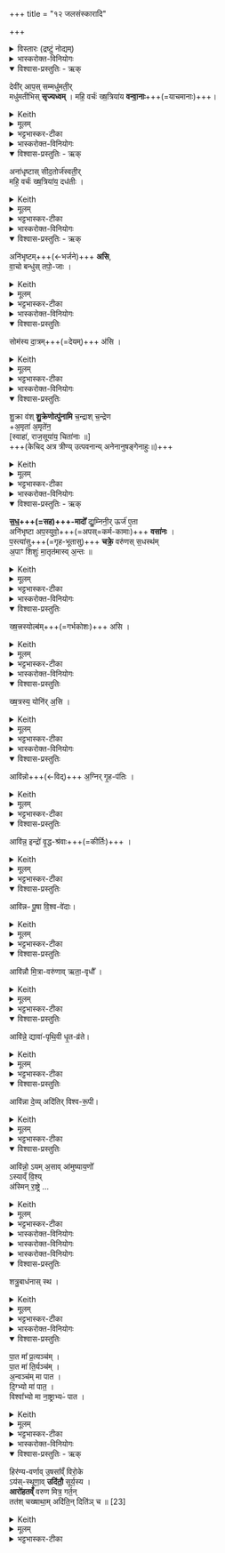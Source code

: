 +++
title = "१२ जलसंस्कारादि"

+++
<details><summary>विस्तारः (द्रष्टुं नोद्यम्)</summary>

५, २० त्रिष्टुप्   
विश्वेदेवा ऋषयः  
अभिषेकजलसंस्कारमन्त्राः, तार्प्योष्णीषधारणादिमन्त्राश्च
</details>

<details><summary>भास्करोक्त-विनियोगः</summary>

1एवं गृहीत्वाथ वैतसे द्रोणकलशे ग्रहान् समवनयति - देवीराप इति ॥ 
</details>


<details open><summary>विश्वास-प्रस्तुतिः - ऋक्</summary>

देवी॑र् आप॒स् सम्मधु॑मती॒र्  
मधु॑मतीभिस् **सृज्यध्वम्** ।
महि॒ वर्चः॑ ख्ष॒त्रिया॑य **वन्वा॒नाः**+++(=याचमानाः)+++।
</details>

<details><summary>Keith</summary>

a. O ye divine waters, be ye united  
Full of sweetness with the sweet,  
Winning great radiance for the Ksatriya.
</details>


<details><summary>मूलम्</summary>

देवी॑राप॒स्सम्मधु॑मती॒र्मधु॑मतीभिस्सृज्यध्वम् ।  
महि॒ वर्चः॑ ख्ष॒त्रिया॑य वन्वा॒नाः।
</details>

<details><summary>भट्टभास्कर-टीका</summary>

हे देवीरापः मधुमतीः मधुमत्यः मधुरसवत्यः मधुमतीभिस्संसृज्यध्वं परस्परमेकीभवत ।

महि महत् वर्चः क्षत्रियायास्मै **वन्वानाः** याचमानाः । वनु याचने शानच् ॥
</details>

<details><summary>भास्करोक्त-विनियोगः</summary>

2अन्तराहोतुर् धिष्ण्यं ब्राह्मणाच्छंसिनश् च सादयति - अनाधृष्टा इति ॥ 
</details>


<details open><summary>विश्वास-प्रस्तुतिः - ऋक्</summary>

अना॑धृष्टास् सीद॒तोर्ज॑स्वती॒र्  
महि॒ वर्चः॑ ख्ष॒त्रिया॑य॒ दध॑तीः ।
</details>

<details><summary>Keith</summary>

Unsurpassed, sit ye down, full of strength,  
Bestowing great radiance upon the Ksatriya.
</details>


<details><summary>मूलम्</summary>

अना॑धृष्टास्सीद॒तोर्ज॑स्वती॒र्महि॒ वर्चः॑ ख्ष॒त्रिया॑य॒ दध॑तीः ।
</details>

<details><summary>भट्टभास्कर-टीका</summary>

हे आपः अनाधृष्टाः केनाप्यतिरस्कृताः ऊर्जस्वतीः बलवत्यः महि महत् वर्चः क्षत्रियायास्मै दधतीः दधत्यः धारयन्त्यः ददत्यो वा । एवम्भूतास्सत्यः अत्र सीदतेति ॥
</details>

<details><summary>भास्करोक्त-विनियोगः</summary>

3शतमानं हिरण्यं प्रग्रथ्नाति - अनिभृष्टमिति ॥ 
</details>

<details open><summary>विश्वास-प्रस्तुतिः - ऋक्</summary>

अनि॑भृष्टम्+++(←भर्जने)+++ **असि**,  
वा॒चो बन्धु॑स् तपो॒-जाः ।
</details>

<details><summary>Keith</summary>

Friend of speech, born of heat, thou art undefeated;
</details>

<details><summary>मूलम्</summary>

अनि॑भृष्टमसि वा॒चो बन्धु॑स्तपो॒जाः ।
</details>

<details><summary>भट्टभास्कर-टीका</summary>

**अनिभृष्टम्** असन्तप्तम् **असि** रक्षोभिः । वाचो बन्धुः हिरण्यवतां हि वाक् सर्वानभिभवति, वाच उत्कर्षहेतुश्च । तपोजाः अग्नेर्जातत्वात् । 'जनसनखनक्रमगमो विट्' 'विड्वनोरनुनासिकस्यात्' इत्यात्वं, लिङ्गव्यत्ययः ॥
</details>

<details><summary>भास्करोक्त-विनियोगः</summary>

4तद् वैतस अवदधाति - सोमस्येति ॥ 
</details>

<details open><summary>विश्वास-प्रस्तुतिः</summary>

सोम॑स्य दा॒त्रम्+++(=देयम्)+++ अ॑सि ।
</details>

<details><summary>Keith</summary>

thou art the share of Soma.
</details>

<details><summary>मूलम्</summary>

सोम॑स्य दा॒त्रम॑सि ।
</details>

<details><summary>भट्टभास्कर-टीका</summary>

सोमस्य **दात्रं** देयं त्वमसि दक्षिणारूपत्वात् ॥
</details>

<details><summary>भास्करोक्त-विनियोगः</summary>

5हिरण्येनोत्पुनाति - शुक्रा व इति । 
</details>

<details open><summary>विश्वास-प्रस्तुतिः</summary>

शु॒क्रा व॑श् **शु॒क्रेणोत्पु॑नामि**
च॒न्द्राश् च॒न्द्रेण  
+अ॒मृता॑ अ॒मृते॑न॒  
[स्वाहा॑, राज॒सूया॑य॒ चिता॑नाः  ॥]  
+++(केचिद् अत्र त्रीण्य् उत्पवनान्य् अनेनानुषङ्गेनाहुः॥)+++
</details>

<details><summary>Keith</summary>

The pure I purify you with the pure, the bright with the bright, the immortal with ambrosia, hail! caring for the royal consecration.
</details>


<details><summary>मूलम्</summary>

शु॒क्रा व॑श्शु॒क्रेणोत्पु॑नामि
च॒न्द्राश्च॒न्द्रेणा॒मृता॑ अ॒मृते॑न॒   
स्वाहा॑ राज॒सूया॑य॒ चिता॑नाः  ॥
</details>

<details><summary>भट्टभास्कर-टीका</summary>

शुक्राः निर्मलाः वः युष्मान् शुक्रेण पुनामि । चन्द्राः कान्ताः आह्लादनीर्वा चन्द्रेण तादृशेन हिरण्येन । अमृता अमरणाः अमरणहेतुभूताः तादृशेनानेन जीवनहेतुना व उत्पुनामि ।
स्वाहा एवं कर्तव्यमिति सैव वागाह ।

राजसूयाय चिताना इति व्याख्यातम् ।

-  [ 1-/8-11/-1मन्त्रे - राजसूयाय राजसूयार्थं राजसूये अभिषेकार्थमगृह्णन् चितानाः चिन्तयन्तीः राजसूयाभिनिष्पत्त्युपायचिन्ताव्यापृताः । यद्वा - राजसूयाय चिताना देवा अगृह्णन् । राजेह सूयते राजा वानेन सूयते इति राजसूयः क्रतुः, 'राजसूयसूर्य' इति क्यपि निपात्यते । चिती सञ्चेतने, चुरादिरनुदात्तेत्, 'बहुलमन्यत्रापि' इति णिलुक्, 'बहुलं छन्दसि' इति शपो लुक्, लसार्वधातुकानुदात्तत्वे धातुस्वरः।]

केचित्तु - त्रिभिरुत्पवनमाहुः । तदा 'शुक्रा वश्शुक्रेणोत्पुनामि स्वाहा राजसूयाय चितानाः' इति 'अमृता अमृतेनोत्पुनामि  +++( 'चन्द्राश्चन्द्रेणोत्पुनामि इति साधु)+++  स्वाहा राजसूयाय चितानाः' इति 'अमृता अमृतेनोत्पुनामि स्वाहा राजसूयाय चितानाः' इति प्रयोगाः ॥
</details>

<details><summary>भास्करोक्त-विनियोगः</summary>

6अथ पालाशादिषु पात्रेषु गृह्णाति - सधमाद इति त्रिष्टुभा ॥  
</details>


<details open><summary>विश्वास-प्रस्तुतिः - ऋक्</summary>

**स॒ध॒+++(=सह)+++-मादो᳚** द्यु॒म्निनी॒र् ऊर्ज॑ ए॒ता  
अनि॑भृष्टा अप॒स्युवो॒+++(=अपस्=कर्म-कामाः)+++ **वसा॑नः** ।    
प॒स्त्या॑सु+++(=गृह-भूतासु)+++ **चक्रे॒** वरु॑णस् स॒धस्थ॑म्  
अ॒पाꣳ शिशुः॑ मा॒तृत॑मास्व् अ॒न्तः  ॥  
</details>

<details><summary>Keith</summary>

Clothed in these (waters), sharing joy, glorious in strength,  
Undefeated and busy,  
In the waters hath Varuna made his abode,  
The child [1] of the waters in those most motherly.
</details>

<details><summary>मूलम्</summary>

स॒ध॒मादो᳚ द्यु॒म्निनी॒रूर्ज॑ ए॒ता अनि॑भृष्टा अप॒स्युवो॒ वसा॑नः ।    
प॒स्त्या॑सु चक्रे॒ वरु॑णस्स॒धस्थ॑म॒पाꣳ शिशुः॑ [21]  मा॒तृत॑मास्व॒न्तः  ॥  
</details>

<details><summary>भट्टभास्कर-टीका</summary>

सहैकस्मिन् पात्रे मादयन्त इति **सधमादः** । **मद** तृप्तियोगे, चौरादिकः, क्विपि णिलोपः, 'सधमाधस्थयोश्छन्दसि' इति सधादेशः । **द्युम्निनीर्** धनवतीः दीप्तिमतीर्वा । **ऊर्जः** ऊर्जयित्रीः । ऊर्जयतेः कर्तरि क्विप् । बलहेतुभूताः ।  
**अनिभृष्टाः** अक्लिष्टाः **अपस्युवः** अपांसि कर्माणीच्छन्तीः । छान्दस उवङ् ।  
एवम्भूता एता अपः **वसानः** आच्छादयन्  
एताभिर् आत्मानं छादयित्वा  
**पस्त्यासु** गृह-भूतास्व् एतासु सधस्थम् एताभिस् सह-स्थानं  
**वरुणश् चक्रे** करोति । अपामासां शिशुश्शिशुरिव मातृतमासु अतिशयेन जगतो निर्मात्रीषु पस्त्यासु भूतासु अन्तः मध्ये वरुणः सधस्थं करोति यथा मातॄणामुदरे शिशुस्सहवासं करोति । ता एवम्महानुभावाः अस्याभिषेकाय गृह्णामीति ॥
</details>

<details><summary>भास्करोक्त-विनियोगः</summary>

7तार्प्यं परिधापयति - क्षत्रस्योल्बमिति ॥ 
</details>


<details open><summary>विश्वास-प्रस्तुतिः</summary>

ख्ष॒त्त्रस्योल्ब॑म्+++(=गर्भकोशः)+++ असि ।
</details>

<details><summary>Keith</summary>

Thou art the caul of kingly power, 
</details>


<details><summary>मूलम्</summary>

ख्ष॒त्त्रस्योल्ब॑मसि ।
</details>

<details><summary>भट्टभास्कर-टीका</summary>

व्याख्यातं वाजपेये । घृताक्तं तार्प्यम् ॥
</details>

<details><summary>भास्करोक्त-विनियोगः</summary>

8पाण्डुरं वासः परिधत्ते - क्षत्रस्य योनिरसीति ॥ 
</details>


<details open><summary>विश्वास-प्रस्तुतिः</summary>

ख्ष॒त्रस्य॒ योनि॑र् अ॒सि ।
</details>

<details><summary>Keith</summary>

thou art the womb of kingly power.
</details>

<details><summary>मूलम्</summary>

ख्ष॒त्रस्य॒ योनि॑र॒सि ।
</details>

<details><summary>भट्टभास्कर-टीका</summary>

क्षत्रस्य बलस्य राजन्यस्य वा योनिः कारणमसीति । अस्मिन् कर्मणि (यद्वा) स जातो भवतीति हि स्तुतिः ।
</details>

<details><summary>भास्करोक्त-विनियोगः</summary>

9-15आविदो यजमानं वाचयन् बर्हिरुदानयति - आविन्नो अग्निरित्यादि ॥ 
</details>


<details open><summary>विश्वास-प्रस्तुतिः</summary>

आवि॑न्नो+++(←विद्)+++ अ॒ग्निर् गृ॒ह-प॑तिः ।
</details>

<details><summary>Keith</summary>

Notified is Agni, lord of the house; 
</details>

<details><summary>मूलम्</summary>

आवि॑न्नो अ॒ग्निर्गृ॒हप॑तिः ।
</details>

<details><summary>भट्टभास्कर-टीका</summary>

अग्निरिदानीमनेन मुख्येन कर्मणा गृहपतिराविन्नः लब्धात्मा, परिनिष्पन्नात्मा वा । विन्दतेर् विद्यतेर्वा निष्ठा । अग्नेर्गृहपतित्वमिदानीं परिनिष्पन्नमिति । 'गतिरनन्तरः' इति गतेः प्रकृतिस्वरत्वम्, कर्तरि निष्ठायां तु व्यत्ययेन ।
</details>

<details open><summary>विश्वास-प्रस्तुतिः</summary>

आवि॑न्न॒ इन्द्रो॑ वृ॒द्ध-श्र॑वाः+++(=कीर्तिः)+++ ।
</details>

<details><summary>Keith</summary>

notified is Indra, of ancient fame; 
</details>

<details><summary>मूलम्</summary>

आवि॑न्न॒ इन्द्रो॑ वृ॒द्धश्र॑वाः ।
</details>

<details><summary>भट्टभास्कर-टीका</summary>

इन्द्रश्चेदानीं वृद्धश्रवाः प्रवृद्धकीर्तिः आविन्नः ।
</details>

<details open><summary>विश्वास-प्रस्तुतिः</summary>

आवि॑न्नᳶ पू॒षा वि॒श्व-वे॑दाः।
</details>

<details><summary>Keith</summary>

notified is Pusan, all knower; 
</details>

<details><summary>मूलम्</summary>

आवि॑न्नᳶ पू॒षा वि॒श्ववे॑दाः।
</details>

<details><summary>भट्टभास्कर-टीका</summary>

पूषा चेदनीं विश्ववेदाः विश्वस्य वेदिता आविन्नः । 'गतिकारकयोरपि' इत्यसुन् । विश्वधनो वा ।
</details>

<details open><summary>विश्वास-प्रस्तुतिः</summary>

आवि॑न्नौ  मि॒त्रा-वरु॑णाव् ऋता॒-वृधौ᳚ ।
</details>

<details><summary>Keith</summary>

notified are Mitra and Varuna, increasing holy order; 
</details>


<details><summary>मूलम्</summary>

आवि॑न्नौ  मि॒त्रावरु॑णावृता॒वृधौ᳚ ।
</details>

<details><summary>भट्टभास्कर-टीका</summary>

मित्रावरुणौ चेदानीमृतावृधौ ऋतस्य यज्ञस्य सत्यस्य वा वर्धयितारौ आवीन्नौ । 'अन्येषामपि दृश्यते' इति दीर्घत्वम् । 'देवताद्वन्द्वे च' इति मित्रावरुणशब्दे पूर्वोत्तरपदयोर्युगपत्प्रकृतिस्वरत्वम् ।
</details>

<details open><summary>विश्वास-प्रस्तुतिः</summary>

आवि॑न्ने॒ द्यावा॑-पृथि॒वी धृ॒त-व्र॑ते।
</details>

<details><summary>Keith</summary>

notified are sky and earth, of sure vows; 
</details>


<details><summary>मूलम्</summary>

आवि॑न्ने॒ द्यावा॑पृथि॒वी धृ॒तव्र॑ते।
</details>

<details><summary>भट्टभास्कर-टीका</summary>

द्यावापृथिवी द्यावापृथिव्यौ च धृतव्रते धृतकर्मणावाविन्ने । 'दिवो द्यावा' इति द्यावादेशः, पूर्ववत्प्रकृतिस्वरत्वम् ।
</details>

<details open><summary>विश्वास-प्रस्तुतिः</summary>

आवि॑न्ना दे॒व्य् अदि॑तिर् विश्व-रू॒पी।
</details>

<details><summary>Keith</summary>

notified is the goddess Aditi, of all forms; 
</details>

<details><summary>मूलम्</summary>

आवि॑न्ना दे॒व्यदि॑तिर्विश्वरू॒पी।
</details>

<details><summary>भट्टभास्कर-टीका</summary>

अदितिर्देवमाता पृथिवी वा । देवी दीप्तिमती । इदानीं विश्वरूपैस्सर्वैर्विकाररूपैस्तद्वती आविन्ना । गौरादित्वात् ङीष् ।
</details>

<details open><summary>विश्वास-प्रस्तुतिः</summary>

आवि॑न्नो॒ ऽयम् अ॒साव् आ॑मुष्याय॒णो᳚  
ऽस्याव्ँ वि॒श्य्  
अ॑स्मिन् रा॒ष्ट्रे  …
</details>

<details><summary>Keith</summary>

notified is he, N. N., descendant of N. N., in this folk, this kingdom, for great lordship,
</details>

<details><summary>मूलम्</summary>

आवि॑न्नो॒ऽयम॒सावा॑मुष्याय॒णो᳚ऽस्याव्ँवि॒श्य॑स्मिन्रा॒ष्ट्रे
</details>

<details><summary>भट्टभास्कर-टीका</summary>

तथाऽयं च यजमानः असौ नरसिंहवर्मा आमुष्यायणः राजेन्द्रवर्मणोपत्यमिति युवप्रत्ययान्तं पितुर्नाम गृह्यते ; राजेन्द्रायण इति यथा । अमुष्यशब्दान्नडादित्वात्फक् ।

अस्यां विशि । जातावेकवचनम् । कुटुम्बभूतासु प्रजासु अस्मिन्राष्ट्रे सर्वजनपदे आविन्नः ।

महते क्षत्रायेति व्याख्यातम् ॥    
</details>

<div class="js_include" url="/vedAH_yajuH/taittirIyam/saMhitA/yajuH/sarva-prastutiH/1/8_rAjasUyAdi/10_devasU-havirAdi/mahate_xatrAya.md"  newLevelForH1="5" includeTitle="false"> </div>  


<details><summary>भास्करोक्त-विनियोगः</summary>

16यजमानायतने तिष्ठन्तं प्राह - एष व इति ॥ व्याख्यातमेव ॥

17सोमोस्माकमिति ॥ ब्रह्मणश्च जपो व्याख्यातः ॥
</details>

<div class="js_include" url="/vedAH_yajuH/taittirIyam/saMhitA/yajuH/sarva-prastutiH/1/8_rAjasUyAdi/10_devasU-havirAdi/eSha_vo_bharatA_rAjA.md"  newLevelForH1="5" includeTitle="false"> </div>  

<details><summary>भास्करोक्त-विनियोगः</summary>

18यजमानाय धनुः प्रयच्छति - इन्द्रस्येति ॥  
व्याख्यातं वाजपेये ॥
</details>

<div class="js_include" url="/vedAH_yajuH/taittirIyam/saMhitA/yajuH/sarva-prastutiH/1/7_aiShTika-yAjamAnAdi/07_vAjapeyAdhvaryave_rathasaMskArAH/indrasya_vajro_si.md"  newLevelForH1="5" includeTitle="false"> </div>  

<details><summary>भास्करोक्त-विनियोगः</summary>

19इषून् प्रयच्छति - शत्रुबाधनास्स्थेति ॥ 
</details>

<details open><summary>विश्वास-प्रस्तुतिः</summary>

शत्रु॒बाध॑नास् स्थ   ।
</details>

<details><summary>Keith</summary>

Ye are overcomers of foes.
</details>


<details><summary>मूलम्</summary>

शत्रु॒बाध॑नास्स्थ   ।
</details>

<details><summary>भट्टभास्कर-टीका</summary>

शत्रवो बाध्यन्ते यैस्तादृशास्स्थेति ॥
</details>

<details><summary>भास्करोक्त-विनियोगः</summary>

20प्रतिगृह्णाति - पात मेति । 
</details>


<details open><summary>विश्वास-प्रस्तुतिः</summary>

पा॒त मा᳚ प्र॒त्यञ्च॑म्  ।   
पा॒त मा॑ ति॒र्यञ्च॑म्  ।   
अ॒न्वञ्च॑म् मा पात ।  
दि॒ग्भ्यो मा॑ पात॒ ।   
विश्वा᳚भ्यो मा ना॒ष्ट्राभ्यᳶ॑ पात  ।
</details>

<details><summary>Keith</summary>

Protect me in front, protect me at the side, protect me from behind; from the quarters protect me; from all deadly things protect me.

</details>


<details><summary>मूलम्</summary>

पा॒त मा᳚ प्र॒त्यञ्च॑म्  ।   
पा॒त मा॑ ति॒र्यञ्च॑म्  ।   
अ॒न्वञ्च॑म्मा पात ।  
दि॒ग्भ्यो मा॑ पात॒ ।   
विश्वा᳚भ्यो मा ना॒ष्ट्राभ्यᳶ॑ पात  ।
</details>

<details><summary>भट्टभास्कर-टीका</summary>

हे इषवः मा पात रक्षत प्रत्यञ्चं प्रत्यग्गमनं युष्माकमभिमुखमागच्छन्तं शत्रोर्वा । तथा पात मा तिर्यञ्चं तिरश्चीनगमनं पार्श्वयोश्चरन्तम् । तथा पात मान्वञ्चं अन्वग्गमनं पृष्ठतो गच्च्छन्तम् । ऋत्विगादिना क्विन् । किं बहुना ; दिग्भ्यस्सर्वाभ्यो मा पात सर्वासु दिक्षु स्थितं, सर्वदिगवस्थितशत्रुपीडाभ्यो वा ।

अपि च – विश्वाभ्योपि भौमान्तरिक्षद्युप्रभवाभ्योपि नाष्ट्राभ्यः नाशहेतुभ्यः पात माम् । नशेरौणादिकस्त्रप्रत्ययः, वृद्धिश्च ॥
</details>

<details><summary>भास्करोक्त-विनियोगः</summary>

21बाहू उद्गृह्णाति - हिरण्यवर्णाविति त्रिष्टुभा ॥ 
</details>


<details open><summary>विश्वास-प्रस्तुतिः - ऋक्</summary>

हिर॑ण्य-वर्णाव् उ॒षसा᳚व्ँ विरो॒के  
ऽय॑स्-स्थूणा॒व् **उदि॑तौ॒** सूर्य॒स्य ।   
**आरो॑हतव्ँ** वरुण मित्र॒ गर्त॒न्  
तत॑श् चख्षाथा॒म् अदि॑ति॒न् दिति॑ञ् च ॥ [23]
</details>

<details><summary>Keith</summary>

Gold hued in the glowing of the dawns,  
Bronze pillared at the rising of the sun,  
O Varuna, O Mitra, mount your chariot seat,  
And thence behold ye Aditi and Diti.
</details>

<details><summary>मूलम्</summary>

हिर॑ण्यवर्णावु॒षसा᳚व्ँविरो॒केऽय॑स्स्थूणा॒वुदि॑तौ॒ सूर्य॒स्य ।   
आरो॑हतव्ँवरुण मित्र॒ गर्त॒न्तत॑श्चख्षाथा॒मदि॑ति॒न्दिति॑ञ्च ॥ [23]
</details>

<details><summary>भट्टभास्कर-टीका</summary>

हे हिरण्यवर्णौ हिरण्मयाभरणसन्नद्धौ हिरण्यवदुज्ज्वलवर्णौ वा । हे ईदृशौ बाहू । अयस्स्थूणौ वा । अयस्स्थूणसदृशौ अप्रधृष्यौ । 'इवे प्रतिकृतौ' इति कनो 'देवपथादिभ्यश्च' इति लुप्, 'स्फिगन्तस्योपमेयनामधेयस्य' इत्याद्युदात्तत्वम् । अतश्च बाहू एकैकेनामन्त्र्येते - हे वरुण शत्रूणां वारक हे मित्र तेषां प्रमापक अस्माकं वा हिंसायास्त्रायक ईदृशौ युवां गर्तं एतं रथपृष्ठं आकाशोदरं वा आरोहतं उषसां विरोके व्युष्टौ । पूजनार्थमेकस्मिन् बहुवचनम् । उषसो व्युष्टिकाले । एतस्या लक्षणमाह - सूर्यस्येति । उदितावुदये । 'तादौ च' इति गतेः प्रकृतिस्वरत्वम् । तत आरोहणानन्तरं चक्षाथां पश्यतं अदितिमखण्डितं स्वजनं दितिं च खण्डितं शत्रुजनं च तदुचितेन चक्षुषा सानुग्रहेण सनिग्रहेण च स्वीकुरुतमित्यर्थः । यद्वा - अखण्डनं खण्डनं च स्वेषां परेषां च पश्यतमुत्पादयतम् ॥

इत्यष्टमे द्वादशोनुवाकः ॥  
</details>
